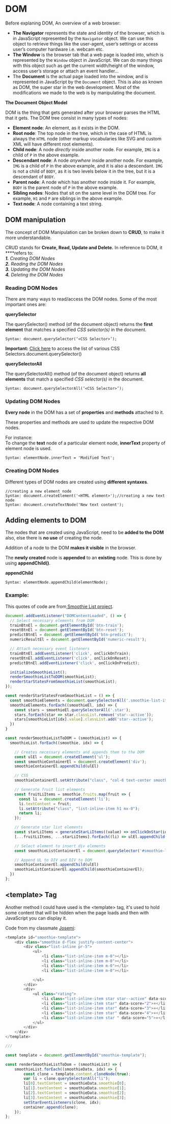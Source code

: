 # DOM

Before explaning DOM, An overview of a web browser:

* **The Navigator** represents the state and identity of the browser, which is in JavaScript represented by the `Navigator` object. We can use this object to retrieve things like the user-agent, user’s settings or access user’s computer hardware i.e. webcam etc.
* **The Window** is the browser tab that a web page is loaded into, which is represented by the `Window` object in JavaScript. We can do many things with this object such as get the current width/height of the window, access user’s storage or attach an event handler…
* The **Document** is the actual page loaded into the window, and is represented in JavaScript by the `Document` object. This is also as known as DOM, the super star in the web development. Most of the modifications we made to the web is by manipulating the document.

 **The Document Object Model**

DOM is the thing that gets generated after your browser parses the HTML that it gets. The DOM tree consist in many types of nodes:

* **Element node**: An element, as it exists in the DOM.
* **Root node**: The top node in the tree, which in the case of HTML is always the `HTML` node \(other markup vocabularies like SVG and custom XML will have different root elements\).
* **Child node**: A node _directly_ inside another node. For example, `IMG` is a child of `P` in the above example.
* **Descendant node**: A node _anywhere_ inside another node. For example, `IMG` is a child of `P` in the above example, and it is also a descendant. `IMG` is not a child of `BODY`, as it is two levels below it in the tree, but it is a descendant of `BODY`.
* **Parent node**: A node which has another node inside it. For example, `BODY` is the parent node of `P` in the above example.
* **Sibling nodes**: Nodes that sit on the same level in the DOM tree. For example, `H1` and `P` are siblings in the above example.
* **Text node**: A node containing a text string.

## D**OM manipulation** <a id="2a17"></a>

 The concept of DOM Manipulation can be broken down to **CRUD**, to make it more understandable.

 CRUD stands for **Create, Read, Update and Delete.** In reference to DOM, it ****refers to:  
_**1.** Creating DOM Nodes  
**2.** Reading the DOM Nodes  
**3.** Updating the DOM Nodes  
**4.** Deleting the DOM Nodes_

### Reading DOM Nodes

There are many ways to read/access the DOM nodes. Some of the most important ones are:

**querySelector**

The querySelector\(\) method \(of the document object\) returns the **first element** that matches a specified _CSS selector\(s\)_ in the document.

```text
Syntax: document.querySelector(‘<CSS Selector>’);
```

**Important:** [Click here](https://developer.mozilla.org/en-US/docs/Web/CSS/CSS_Selectors) to access the list of various CSS Selectors.document.querySelector\(\)

**querySelectorAll**

The querySelectorAll\(\) method \(of the document object\) returns **all** **elements** that match a specified _CSS selector\(s\)_ in the document.

```text
Syntax: document.querySelectorAll(‘<CSS Selector>’);
```

### Updating DOM Nodes

**Every node** in the DOM has a set of **properties** and **methods** attached to it.

These properties and methods are used to update the respective DOM nodes.

For instance:  
To change the **text** node of a particular element node, **innerText** property of element node is used.

```text
Syntax: elementNode.innerText = 'Modified Text';
```

### Creating DOM Nodes

Different types of DOM nodes are created using **different syntaxes**.

```text
//creating a new element node
Syntax: document.createElement('<HTML element>');//creating a new text node
Syntax: document.createTextNode('New text content');
```

## Adding elements to DOM <a id="b721"></a>

The nodes that are created using JavaScript, need to be **added to the DOM** also, else there is **no use** of creating the node.

Addition of a node to the DOM **makes it visible** in the browser.

The **newly created** node is **appended** to an **existing** node. This is done by using **appendChild\(\)**.

**appendChild**

```text
Syntax: elementNode.appendChild(elementNode);
```

### Example:

This quotes of code are from[ Smoothie List project](https://github.com/Ralvgar/Smoothies).

```javascript
document.addEventListener("DOMContentLoaded", () => {
  // Select necessary elements from DOM
  trainBtnEl = document.getElementById('btn-train');
  resetBtnEl = document.getElementById('btn-reset');
  predictBtnEl = document.getElementById('btn-predict');
  numericResultEl = document.getElementById('numeric-result');

  // Attach necessary event listeners
  trainBtnEl.addEventListener('click', onClickOnTrain);
  resetBtnEl.addEventListener('click', onClickOnReset);
  predictBtnEl.addEventListener('click', onClickOnPredict);

  initializeSmoothieList();
  renderSmoothieListToDOM(smoothieList);
  renderStarStatesFromSmoothieList(smoothieList);
});
```

```javascript
const renderStarStatesFromSmoothieList = () => {
  const smoothieElements = document.querySelectorAll('.smoothie-list-item');
  smoothieElements.forEach((smoothieEl, idx) => {
    const stars = smoothieEl.querySelectorAll('.star');
    stars.forEach(star => star.classList.remove('star--active'));
    stars[smoothieList[idx].value].classList.add('star--active');
  })
}
```

```javascript
const renderSmoothieListToDOM = (smoothieList) => {
  smoothieList.forEach((smoothie, idx) => {

    // Creates necessary elements and appends them to the DOM
    const ulEl = document.createElement('ul');
    const smoothieContainerEl = document.createElement('div');
    smoothieContainerEl.appendChild(ulEl)

    // CSS
    smoothieContainerEl.setAttribute("class", "col-6 text-center smoothie-list-item");

    // Generate fruit list elements
    const fruitLiItems = smoothie.fruits.map(fruit => {
      const li = document.createElement('li');
      li.textContent = fruit;
      li.setAttribute("class", "list-inline-item h1 mx-0");
      return li;
    });

    // Generate star list elements
    const starLiItems = generateStarLiItems((value) => onClickOnStar(idx, value));
    [...fruitLiItems, ...starLiItems].forEach((li) => ulEl.appendChild(li));

    // Select element to insert div elements
    const smoothieListContainerEl = document.querySelector('#smoothie-list-container');

    // Append UL to DIV and DIV to DOM
    smoothieContainerEl.appendChild(ulEl)
    smoothieListContainerEl.appendChild(smoothieContainerEl);
  })
};
```

## &lt;template&gt; Tag

Another method I could have used is the &lt;template&gt; tag, it's used to hold some content that will be hidden when the page loads and then with JavaScript you can display it.

Code from my classmate [Josemi](https://github.com/JosemiChaves9):

```javascript
<template id="smoothie-template">
    <div class="smoothie d-flex justify-content-center">
        <div class="list-inline pr-5">
            <ul>
                <li class="list-inline-item m-0"></li>
                <li class="list-inline-item m-0"></li>
                <li class="list-inline-item m-0"></li>
                <li class="list-inline-item m-0"></li>

            </ul>
        </div>
        <div>
            <ul class="rating">
                <li class="list-inline-item star star--active" data-score="1">⭐</li>
                <li class="list-inline-item star" data-score="2">⭐</li>
                <li class="list-inline-item star" data-score="3">⭐</li>
                <li class="list-inline-item star" data-score="4">⭐</li>
                <li class="list-inline-item star " data-score="5">⭐</li>
            </ul>
        </div>
    </div>
</template>

///

const template = document.getElementById("smoothie-template");

const renderSmoothieListToDom = (smoothieList) => {
    smoothieList.forEach((smoothieData, idx) => {
        const clone = template.content.cloneNode(true);
        var li = clone.querySelectorAll("li");
        li[0].textContent = smoothieData.smoothie[0];
        li[1].textContent = smoothieData.smoothie[1];
        li[2].textContent = smoothieData.smoothie[2];
        li[3].textContent = smoothieData.smoothie[3];
        setStarEventListeners(clone, idx);
        container.append(clone);
    });
};
```



